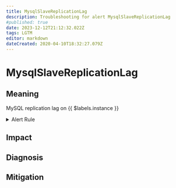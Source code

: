 ```yaml
---
title: MysqlSlaveReplicationLag
description: Troubleshooting for alert MysqlSlaveReplicationLag
#published: true
date: 2023-12-12T21:12:32.022Z
tags: LGTM
editor: markdown
dateCreated: 2020-04-10T18:32:27.079Z
---
```


# MysqlSlaveReplicationLag

## Meaning
[//]: # "Short paragraph that explains what the alert means"
MySQL replication lag on {{ $labels.instance }}

<details>
  <summary>Alert Rule</summary>

  ```yaml
alert: MysqlSlaveReplicationLag
expr: ( (mysql_slave_status_seconds_behind_master - mysql_slave_status_sql_delay) and ON (instance) mysql_slave_status_master_server_id > 0 ) > 30
for: 1m
labels:
    severity: critical
annotations:
    summary: MySQL Slave replication lag (instance {{ $labels.instance }})
    description: |-
        MySQL replication lag on {{ $labels.instance }}
          VALUE = {{ $value }}
          LABELS = {{ $labels }}
    runbook: https://github.com/srerun/prometheus-alerts/content/runbooks/MysqlSlaveReplicationLag

  ```
</details>


## Impact
[//]: # "What could / will happen if the alert is not addressed"



## Diagnosis
[//]: # "Steps to take to identify the cause of the problem"



## Mitigation
[//]: # "The steps necessary to resolve the alert"
